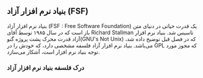 ## بنیاد نرم افزار آزاد (FSF)

بنیاد نرم افزار آزاد (FSF : Free Software Foundation) یک قدرت حیاتی در دنیای متن باز است که در سال ۱۹۸۵ توسط آقای Richard Stallman تاسیس شد. بنیاد نرم افزار آزاد قدرت محرک پشت پروژه گنو(GNU's Not Unix) که در فصل قبل توضیح داده شد، می‌باشد. بنیاد نرم افزار آزاد فلسفه مشخصی دارد، که خودش را در GPL که مجوز مورد توجه بنیاد نرم افزار است، آشکار می‌سازد.

### درک فلسفه بنیاد نرم افزار آزاد
